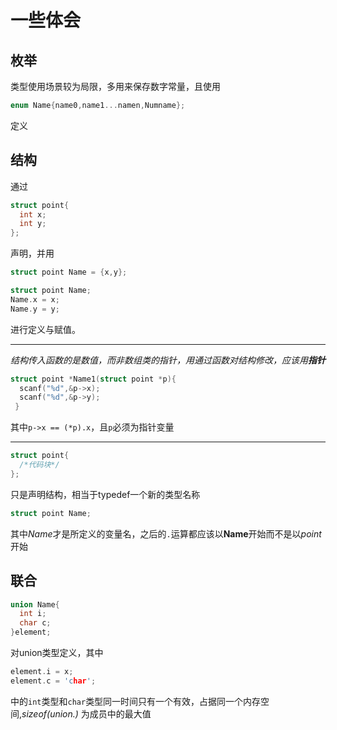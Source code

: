 # 一些体会
##  枚举
类型使用场景较为局限，多用来保存数字常量，且使用  
```C
enum Name{name0,name1...namen,Numname};
```  
定义
## 结构
通过  
```C
struct point{
  int x;
  int y;
};
```
声明，并用
```C
struct point Name = {x,y};
```
```C
struct point Name;
Name.x = x;
Name.y = y;
```
进行定义与赋值。  

-------------

*结构传入函数的是数值，而非数组类的指针，用通过函数对结构修改，应该用<b>指针</b>*  
> 
```C
struct point *Name1(struct point *p){
  scanf("%d",&p->x);
  scanf("%d",&p->y);
 }
 ```  
 其中`p->x == (*p).x`，且`p`必须为指针变量

-------------

```C
struct point{
  /*代码块*/
};
```
只是声明结构，相当于typedef一个新的类型名称  
```C
struct point Name;
```
其中*Name*才是所定义的变量名，之后的`.`运算都应该以**Name**开始而不是以*point*开始
## 联合
```C
union Name{
  int i;
  char c;
}element;
```
对union类型定义，其中
```C
element.i = x;
element.c = 'char';
```
中的`int`类型和`char`类型同一时间只有一个有效，占据同一个内存空间,*sizeof(union.)* 为成员中的最大值
